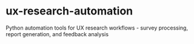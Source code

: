 # ux-research-automation
Python automation tools for UX research workflows - survey processing, report generation, and feedback analysis
